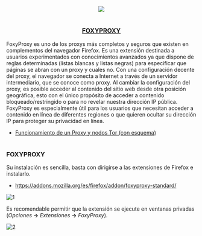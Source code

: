<p align="center">
  <a href="https://github.com/DenverCoder1/readme-typing-svg"><img src="https://readme-typing-svg.herokuapp.com?size=19&color=13F700&lines=https://readme-typing-svg.herokuapp.com?font=Fira+Code&pause=1000&color=13F700&width=310&lines=Configurar+FoxyProxy"></a>
</p>

<h1 align="center"></h1>

<h3 align="center"><ins>FOXYPROXY</ins></h3>

FoxyProxy es uno de los proxys más completos y seguros que existen en complementos del navegador Firefox. Es una extensión destinada a usuarios experimentados con conocimientos avanzados ya que dispone de reglas determinadas (listas blancas y listas negras) para especificar que páginas se abran con un proxy y cuales no. Con una configuración decente del proxy, el navegador se conecta a Internet a través de un servidor intermediario, que se conoce como proxy. Al cambiar la configuración del proxy, es posible acceder al contenido del sitio web desde otra posición geográfica, esto con el único propósito de acceder a contenido bloqueado/restringido o para no revelar nuestra dirección IP pública. FoxyProxy es especialmente útil para los usuarios que necesitan acceder a contenido en línea de diferentes regiones o que quieren ocultar su dirección IP para proteger su privacidad en línea.

- <a href="https://github.com/R3LI4NT/articulos/blob/main/Seguridad/Anonimato/GNU-Linux/proxychains_tor.md">Funcionamiento de un Proxy y nodos Tor (con esquema)</a>
 
<h1 align="center"></h1>

### FOXYPROXY

Su instalación es sencilla, basta con dirigirse a las extensiones de Firefox e instalarlo.

- https://addons.mozilla.org/es/firefox/addon/foxyproxy-standard/

![1](https://user-images.githubusercontent.com/75953873/212214528-62b6add9-fa9b-4cb3-8fa0-2fe3159308f1.png)

Es recomendable permitir que la extensión se ejecute en ventanas privadas (_Opciones_ **->** _Extensiones_ **->** _FoxyProxy_).

![2](https://user-images.githubusercontent.com/75953873/212215729-c57b191f-50d2-4ba6-9a65-7abcd43b6131.png)
